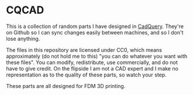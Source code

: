 # CQCAD

This is a collection of random parts I have designed in [CadQuery](https://github.com/CadQuery/cadquery). They're on Github so I can sync changes easily between machines, and so I don't lose anything.

The files in this repository are licensed under CC0, which means approximately (do not hold me to this) "you can do whatever you want with these files". You can modify, redistribute, use commercially, and do not have to give credit. On the flipside I am not a CAD expert and I make no representation as to the quality of these parts, so watch your step.

These parts are all designed for FDM 3D printing.
